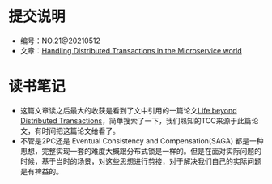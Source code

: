 # 提交说明
- 编号：NO.21@20210512
- 文章：[Handling Distributed Transactions in the Microservice world
](https://medium.com/swlh/handling-transactions-in-the-microservice-world-c77b275813e0)

# 读书笔记
- 这篇文章读之后最大的收获是看到了文中引用的一篇论文[Life beyond Distributed Transactions](https://www.ics.uci.edu/~cs223/papers/cidr07p15.pdf)，简单搜索了一下，我们熟知的TCC来源于此篇论文，有时间把这篇论文给看了。
- 不管是2PC还是 Eventual Consistency and Compensation(SAGA) 都是一种思想，完整实现一套的难度大概跟分布式锁是一样的。但是在面对实际问题的时候，基于当时的场景，对这些思想进行剪接，对于解决我们自己的实际问题是有裨益的。